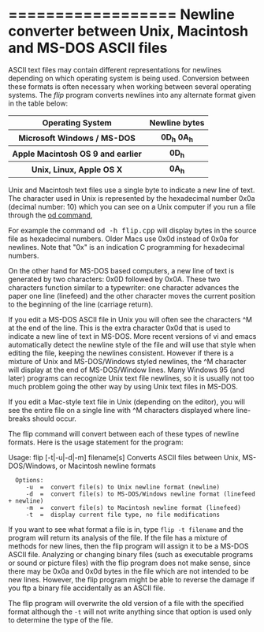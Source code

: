 ==================
Newline converter between Unix, Macintosh and MS-DOS ASCII files
==================

ASCII text files may contain different representations for newlines
depending on which operating system is being used. Conversion between
these formats is often necessary when working between several operating
systems.  The *flip* program converts newlines into any alternate format
given in the table below:

<table>
<tr>
<th>
Operating System
</th><th>
Newline bytes
</th>
</tr>
<tr>
<th>
Microsoft Windows / MS-DOS
</th><th>
0D<sub>h</sub> 0A<sub>h</sub>
</th>
</tr>
<tr>
<th>
Apple Macintosh OS 9 and earlier
</th><th>
0D<sub>h</sub>
</th>
</tr>
<tr>
<th>
Unix, Linux, Apple OS X
</th><th>
0A<sub>h</sub>
</th>
</tr>
</table>


Unix and Macintosh text files use a single byte to indicate a new
line of text. The character used in Unix is represented by the
hexadecimal number 0x0a (decimal number: 10) which you can see on
a Unix computer if you run a file through the [od
command](http://en.wikipedia.org/wiki/Od_(Unix)),

For example the command <tt>od -h flip.cpp</tt> will display bytes in 
the source file as hexadecimal numbers. Older Macs use 0x0d instead of 0x0a
for newlines. Note that "0x" is an indication C programming for 
hexadecimal numbers.

On the other hand for MS-DOS based computers, a new line of text
is generated by two characters: 0x0D followed by 0x0A.  These two characters
function similar to a typewriter: one character advances the paper one line
(linefeed) and the other character moves the current position to the
beginning of the line (carriage return).

If you edit a MS-DOS ASCII file in Unix you will often see the
characters ^M at the end of the line. This is the extra character
0x0d that is used to indicate a new line of text in MS-DOS. More
recent versions of vi and emacs automatically detect the newline
style of the file and will use that style when editing the file,
keeping the newlines consistent.  However if there is a mixture of
Unix and MS-DOS/Windows styled newlines, the ^M character will
display at the end of MS-DOS/Window lines.  Many Windows 95 (and
later) programs can recognize Unix text file newlines, so it is
usually not too much problem going the other way by using Unix text
files in MS-DOS.

If you edit a Mac-style text file in Unix (depending on the editor),
you will see the entire file on a single line with ^M characters
displayed where line-breaks should occur.

The flip command will convert between each of these types of newline formats. Here is the usage statement for the program:

   Usage: flip [-t|-u|-d|-m] filename[s]
      Converts ASCII files between Unix, MS-DOS/Windows, or Macintosh newline formats
   
      Options:
         -u  =  convert file(s) to Unix newline format (newline)
         -d  =  convert file(s) to MS-DOS/Windows newline format (linefeed + newline)
         -m  =  convert file(s) to Macintosh newline format (linefeed)
         -t  =  display current file type, no file modifications

If you want to see what format a file is in, type `flip -t filename`
and the program will return its analysis of the file. If the file
has a mixture of methods for new lines, then the flip program will
assign it to be a MS-DOS ASCII file. Analyzing or changing binary
files (such as executable programs or sound or picture files) with
the flip program does not make sense, since there may be 0x0a and
0x0d bytes in the file which are not intended to be new lines.
However, the flip program might be able to reverse the damage if
you ftp a binary file accidentally as an ASCII file.

The flip program will overwrite the old version of a file with the
specified format although the `-t` will not write anything since that
option is used only to determine the type of the file.



